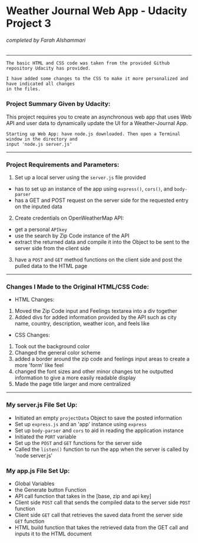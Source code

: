 # Weather Journal Web App - Udacity Project 3 
###### completed by Farah Alshammari
------

```
The basic HTML and CSS code was taken from the provided Github repository Udacity has provided. 

I have added some changes to the CSS to make it more personalized and have indicated all changes 
in the files. 

```

### Project Summary Given by Udacity:

This project requires you to create an asynchronous web app that uses Web API and user data to dynamically update the UI for a Weather-Journal App.

```
Starting up Web App: have node.js downloaded. Then open a Terminal window in the directory and 
input 'node.js server.js'
```

------

### Project Requirements and Parameters: 

1. Set up a local server using the `server.js` file provided
* has to set up an instance of the app using `express()`, `cors()`, and `body-parser`
* has a GET and POST request on the server side for the requested entry on the inputed data
2. Create credentials on OpenWeatherMap API:
* get a personal `APIkey` 
* use the search by Zip Code instance of the API
* extract the returned data and compile it into the Object to be sent to the server side from the client side
3. have a `POST` and `GET` method functions on the client side and post the pulled data to the HTML page

------

### Changes I Made to the Original HTML/CSS Code: 

* HTML Changes: 
1. Moved the Zip Code input and Feelings textarea into a div together 
2. Added divs for added information provided by the API such as city name, country, description, weather icon, and feels like

* CSS Changes: 
1. Took out the background color
2. Changed the general color scheme
3. added a border around the zip code and feelings input areas to create a more 'form' like feel
4. changed the font sizes and other minor changes tot he outputted information to give a more easily readable display
5. Made the page title larger and more centralized

------

### My server.js File Set Up: 

* Initiated an empty `projectData` Object to save the posted information
* Set up `express.js` and an 'app' instance using `express`
* Set up `body-parser` and `cors` to aid in reading the application instance
* Initiated the `PORT` variable
* Set up the `POST` and `GET` functions for the server side
* Called the `listen()` function to run the app when the server is called by 'node server.js'

### My app.js File Set Up: 

* Global Variables 
* the Generate button Function
* API call function that takes in the [base, zip and api key]
* Client side `POST` call that sends the compiled data to the server side `POST` function
* Client side `GET` call that retrieves the saved data fromt the server side `GET` function
* HTML build function that takes the retrieved data from the GET call and inputs it to the HTML document 

